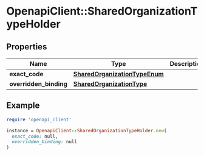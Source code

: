 # OpenapiClient::SharedOrganizationTypeHolder

## Properties

| Name | Type | Description | Notes |
| ---- | ---- | ----------- | ----- |
| **exact_code** | [**SharedOrganizationTypeEnum**](SharedOrganizationTypeEnum.md) |  | [optional] |
| **overridden_binding** | [**SharedOrganizationType**](SharedOrganizationType.md) |  | [optional] |

## Example

```ruby
require 'openapi_client'

instance = OpenapiClient::SharedOrganizationTypeHolder.new(
  exact_code: null,
  overridden_binding: null
)
```


